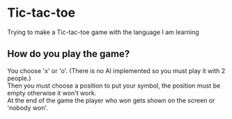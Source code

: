 # Tic-tac-toe

Trying to make a Tic-tac-toe game with the language I am learning

## How do you play the game?

You choose 'x' or 'o'. (There is no AI implemented so you must play it with 2 people.)  
Then you must choose a position to put your symbol, the position must be empty otherwise it won't work.  
At the end of the game the player who won gets shown on the screen or 'nobody won'.
